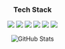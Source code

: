 <div align="center">

### Tech Stack

<img src="https://img.shields.io/badge/Java-ED8B00?style=flat-square&logo=openjdk&logoColor=white">
<img src="https://img.shields.io/badge/Spring_Boot-6DB33F?style=flat-square&logo=spring-boot&logoColor=white">
<img src="https://img.shields.io/badge/MySQL-4479A1?style=flat-square&logo=mysql&logoColor=white">
<img src="https://img.shields.io/badge/Gradle-02303A?style=flat-square&logo=gradle&logoColor=white">

<img src="https://img.shields.io/badge/IntelliJ_IDEA-000000?style=flat-square&logo=intellij-idea&logoColor=white">
<img src="https://img.shields.io/badge/Git-F05032?style=flat-square&logo=git&logoColor=white">

<br>

![GitHub Stats](https://github-readme-stats.vercel.app/api?username=SeungJunS0ng&theme=default&hide_border=true&include_all_commits=false&count_private=false)

</div>

